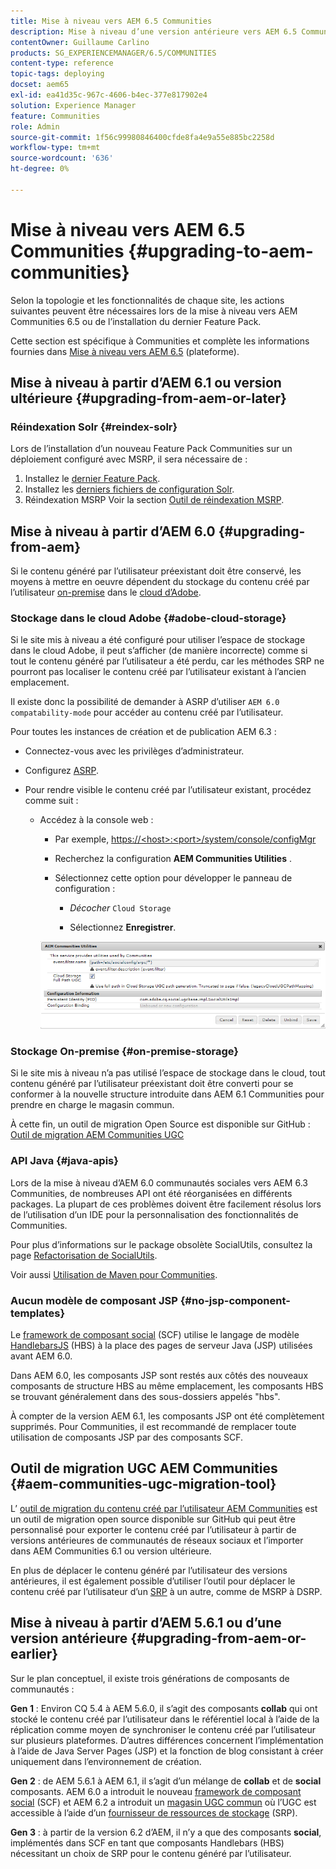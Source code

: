 ```yaml
---
title: Mise à niveau vers AEM 6.5 Communities
description: Mise à niveau d’une version antérieure vers AEM 6.5 Communities
contentOwner: Guillaume Carlino
products: SG_EXPERIENCEMANAGER/6.5/COMMUNITIES
content-type: reference
topic-tags: deploying
docset: aem65
exl-id: ea41d35c-967c-4606-b4ec-377e817902e4
solution: Experience Manager
feature: Communities
role: Admin
source-git-commit: 1f56c99980846400cfde8fa4e9a55e885bc2258d
workflow-type: tm+mt
source-wordcount: '636'
ht-degree: 0%

---
```


# Mise à niveau vers AEM 6.5 Communities {#upgrading-to-aem-communities}

Selon la topologie et les fonctionnalités de chaque site, les actions suivantes peuvent être nécessaires lors de la mise à niveau vers AEM Communities 6.5 ou de l’installation du dernier Feature Pack.

Cette section est spécifique à Communities et complète les informations fournies dans [Mise à niveau vers AEM 6.5](/help/sites-deploying/upgrade.md) (plateforme).

## Mise à niveau à partir d’AEM 6.1 ou version ultérieure {#upgrading-from-aem-or-later}

### Réindexation Solr {#reindex-solr}

Lors de l’installation d’un nouveau Feature Pack Communities sur un déploiement configuré avec MSRP, il sera nécessaire de :

1. Installez le [dernier Feature Pack](/help/communities/deploy-communities.md#latestfeaturepack).
1. Installez les [derniers fichiers de configuration Solr](/help/communities/msrp.md#upgrading).
1. Réindexation MSRP
Voir la section [Outil de réindexation MSRP](/help/communities/msrp.md#msrp-reindex-tool).

## Mise à niveau à partir d’AEM 6.0 {#upgrading-from-aem}

Si le contenu généré par l’utilisateur préexistant doit être conservé, les moyens à mettre en oeuvre dépendent du stockage du contenu créé par l’utilisateur [on-premise](#on-premise-storage) dans le [cloud d’Adobe](#adobe-cloud-storage).

### Stockage dans le cloud Adobe {#adobe-cloud-storage}

Si le site mis à niveau a été configuré pour utiliser l’espace de stockage dans le cloud Adobe, il peut s’afficher (de manière incorrecte) comme si tout le contenu généré par l’utilisateur a été perdu, car les méthodes SRP ne pourront pas localiser le contenu créé par l’utilisateur existant à l’ancien emplacement.

Il existe donc la possibilité de demander à ASRP d’utiliser `AEM 6.0 compatability-mode` pour accéder au contenu créé par l’utilisateur.

Pour toutes les instances de création et de publication AEM 6.3 :

* Connectez-vous avec les privilèges d’administrateur.
* Configurez [ASRP](/help/communities/asrp.md).
* Pour rendre visible le contenu créé par l’utilisateur existant, procédez comme suit :

   * Accédez à la console web :

      * Par exemple, [https://&lt;host>:&lt;port>/system/console/configMgr](https://localhost:4502/system/console/configMgr)

      * Recherchez la configuration **AEM Communities Utilities** .
      * Sélectionnez cette option pour développer le panneau de configuration :

         * *Décocher* `Cloud Storage`

         * Sélectionnez **Enregistrer**.

     ![Utilitaires](assets/utilities.png)

### Stockage On-premise {#on-premise-storage}

Si le site mis à niveau n’a pas utilisé l’espace de stockage dans le cloud, tout contenu généré par l’utilisateur préexistant doit être converti pour se conformer à la nouvelle structure introduite dans AEM 6.1 Communities pour prendre en charge le magasin commun.

À cette fin, un outil de migration Open Source est disponible sur GitHub :
[Outil de migration AEM Communities UGC](https://github.com/Adobe-Marketing-Cloud/communities-ugc-migration)

### API Java {#java-apis}

Lors de la mise à niveau d’AEM 6.0 communautés sociales vers AEM 6.3 Communities, de nombreuses API ont été réorganisées en différents packages. La plupart de ces problèmes doivent être facilement résolus lors de l’utilisation d’un IDE pour la personnalisation des fonctionnalités de Communities.

Pour plus d’informations sur le package obsolète SocialUtils, consultez la page [Refactorisation de SocialUtils](/help/communities/socialutils.md).

Voir aussi [Utilisation de Maven pour Communities](/help/communities/maven.md).

### Aucun modèle de composant JSP {#no-jsp-component-templates}

Le [framework de composant social](/help/communities/scf.md) (SCF) utilise le langage de modèle [HandlebarsJS](https://handlebarsjs.com/) (HBS) à la place des pages de serveur Java (JSP) utilisées avant AEM 6.0.

Dans AEM 6.0, les composants JSP sont restés aux côtés des nouveaux composants de structure HBS au même emplacement, les composants HBS se trouvant généralement dans des sous-dossiers appelés &quot;hbs&quot;.

À compter de la version AEM 6.1, les composants JSP ont été complètement supprimés. Pour Communities, il est recommandé de remplacer toute utilisation de composants JSP par des composants SCF.

## Outil de migration UGC AEM Communities {#aem-communities-ugc-migration-tool}

L’ [outil de migration du contenu créé par l’utilisateur AEM Communities](https://github.com/Adobe-Marketing-Cloud/communities-ugc-migration) est un outil de migration open source disponible sur GitHub qui peut être personnalisé pour exporter le contenu créé par l’utilisateur à partir de versions antérieures de communautés de réseaux sociaux et l’importer dans AEM Communities 6.1 ou version ultérieure.

En plus de déplacer le contenu généré par l’utilisateur des versions antérieures, il est également possible d’utiliser l’outil pour déplacer le contenu créé par l’utilisateur d’un [SRP](/help/communities/working-with-srp.md) à un autre, comme de MSRP à DSRP.

## Mise à niveau à partir d’AEM 5.6.1 ou d’une version antérieure {#upgrading-from-aem-or-earlier}

Sur le plan conceptuel, il existe trois générations de composants de communautés :

**Gen 1** : Environ CQ 5.4 à AEM 5.6.0, il s’agit des composants **collab** qui ont stocké le contenu créé par l’utilisateur dans le référentiel local à l’aide de la réplication comme moyen de synchroniser le contenu créé par l’utilisateur sur plusieurs plateformes. D’autres différences concernent l’implémentation à l’aide de Java Server Pages (JSP) et la fonction de blog consistant à créer uniquement dans l’environnement de création.

**Gen 2** : de AEM 5.6.1 à AEM 6.1, il s’agit d’un mélange de **collab** et de **social** composants. AEM 6.0 a introduit le nouveau [framework de composant social](/help/communities/scf.md) (SCF) et AEM 6.2 a introduit un [magasin UGC commun](/help/communities/working-with-srp.md) où l’UGC est accessible à l’aide d’un [fournisseur de ressources de stockage](/help/communities/srp.md) (SRP).

**Gen 3** : à partir de la version 6.2 d’AEM, il n’y a que des composants **social**, implémentés dans SCF en tant que composants Handlebars (HBS) nécessitant un choix de SRP pour le contenu généré par l’utilisateur.
